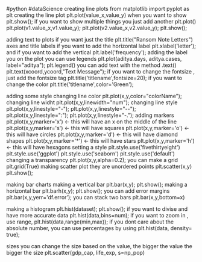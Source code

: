 #python #dataScience 
creating line plots
    from matplotlib import pyplot as plt
    creating the line plot
    plt.plot(value_x,value_y)
    when you want to show 
        plt.show();
    if you want to show multiple things you just add another plt.plot()
        plt.plot(v1.value_x,v1.value_y);
        plt.plot(v2.value_x,v2.value_y);
        plt.show();

adding text to plots
    if you want just the title 
        plt.title("Ransom Note Letters")
    axes and title labels
        if you want to add the horizontal label
            plt.xlabel('letter');
        and if you want to add the vertical 
            plt.label('frequency');
adding the label you on the plot you can use legends
    plt.plot(aditya.days,
            aditya.cases,
            label="aditya");
    plt.legend()
you can add text with the method .text()
    plt.text(xcoord,ycoord,"Text Message");
if you want to change the fontsize , just add the fontsize tag
    plt.title('titlename',fontsize=20);
if you want to change the color
    plt.title('titlename',color='Green');

adding some style 
    changing line color
        plt.plot(x,y,color="colorName");
    changing line widht
        plt.plot(x,y,linewidth="num");
    changing line style
        plt.plot(x,y,linestyle="-");
        plt.plot(x,y,linestyle="--");
        plt.plot(x,y,linestyle=":");
        plt.plot(x,y,linestyle="-.");
    adding markers
        plt.plot(x,y,marker='x') <- this will have an x on the middle of the line
        plt.plot(x,y,marker='s') <- this will have squares 
        plt.plot(x,y,marker='o') <- this will have circles 
        plt.plot(x,y,marker='d') <- this will have diamond shapes
        plt.plot(x,y,marker='*') <- this will have stars
        plt.plot(x,y,marker='h') <- this will have hexagons
    setting a style 
        plt.style.use('fivethirtyeight')
        plt.style.use('ggplot')
        plt.style.use('seaborn')
        plt.style.use('default')
    changing a transparency
        plt.plot(x,y,alpha=0.2);
    you can make a grid
        plt.grid(True)
making scatter plot
    they are unordered points
        plt.scatter(x,y)
        plt.show();

making bar charts 
    making a vertical bar 
        plt.bar(x,y);
        plt.show();
    making a horizontal bar 
        plt.barh(x,y);
        plt.show();
    you can add error margins
        plt.bar(x,y,yerr='df.error');
    you can stack two bars
        plt.bar(x,y,bottom=x)

making a histogram
    plt.hist(dataset);
    plt.show();
if you want to divise and have more accurate data
    plt.hist(data,bins=num);
if you want to zoom in , use range,
    plt.hist(data,range(min,max));
if you dont care about the absolute number, you can use percentages by using 
    plt.hist(data, density= true);

sizes
    you can change the size based on the value, the bigger the value the bigger the size
        plt.scatter(gdp_cap, life_exp, s=np_pop)
    